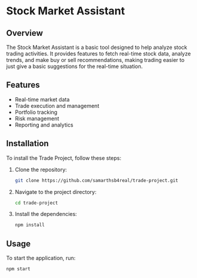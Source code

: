 # Stock Market Assistant

## Overview
The Stock Market Assistant is a basic tool designed to help analyze stock trading activities. It provides features to fetch real-time stock data, analyze trends, and make buy or sell recommendations, making trading easier to just give a basic suggestions for the real-time situation.

## Features
- Real-time market data
- Trade execution and management
- Portfolio tracking
- Risk management
- Reporting and analytics

## Installation
To install the Trade Project, follow these steps:

1. Clone the repository:
    ```bash
    git clone https://github.com/samarthsb4real/trade-project.git
    ```
2. Navigate to the project directory:
    ```bash
    cd trade-project
    ```
3. Install the dependencies:
    ```bash
    npm install
    ```

## Usage
To start the application, run:
```bash
npm start
```
